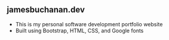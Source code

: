## **jamesbuchanan.dev**
- This is my personal software development portfolio website
- Built using Bootstrap, HTML, CSS, and Google fonts
